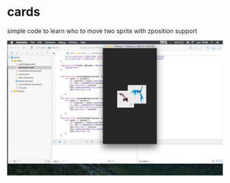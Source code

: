 # cards
simple code to learn who to move two sprite with zposition support

![atl tag](https://github.com/horiz0n-zero/cards/blob/master/cartes/cartes.png)
